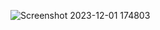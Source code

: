 ![Screenshot 2023-12-01 174803](https://github.com/HuseynGPT/UML-Facade-Design-Pattern-example/assets/131697602/dc8f3d06-a503-46f6-b552-74a0e970ef36)
